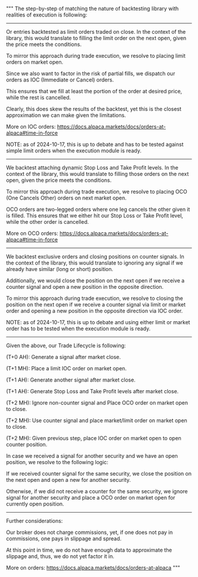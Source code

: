 """
The step-by-step of matching the nature of
backtesting library with realities of execution is following:

----

Or entries backtested as limit orders traded on close.
In the context of the library, this would translate to filling
the limit order on the next open, given the price meets the conditions.

To mirror this approach during trade execution,
we resolve to placing limit orders on market open.

Since we also want to factor in the risk of partial fills,
we dispatch our orders as IOC (Immediate or Cancel) orders.

This ensures that we fill at least the portion of the
order at desired price, while the rest is cancelled.

Clearly, this does skew the results of the backtest,
yet this is the closest approximation we can make given the limitations.

More on IOC orders: https://docs.alpaca.markets/docs/orders-at-alpaca#time-in-force

NOTE: as of 2024-10-17, this is up to debate and has to be
tested against simple limit orders when the execution module is ready.

----

We backtest attaching dynamic Stop Loss and Take Profit levels.
In the context of the library, this would translate to filling
those orders on the next open, given the price meets the conditions.

To mirror this approach during trade execution, we resolve
to placing OCO (One Cancels Other) orders on next market open.

OCO orders are two-legged orders where one leg cancels the other
given it is filled. This ensures that we either hit our Stop Loss
or Take Profit level, while the other order is cancelled.

More on OCO orders: https://docs.alpaca.markets/docs/orders-at-alpaca#time-in-force

---

We backtest exclusive orders and closing positions on counter signals.
In the context of the library, this would translate to ignoring
any signal if we already have similar (long or short) position.

Additionally, we would close the position
on the next open if we receive a counter signal
and open a new position in the opposite direction.

To mirror this approach during trade execution, we resolve to closing the position
on the next open if we receive a counter signal via limit or market order
and opening a new position in the opposite direction via IOC order.

NOTE: as of 2024-10-17, this is up to debate and using either
limit or market order has to be tested when the execution module is ready.

---

Given the above, our Trade Lifecycle is following:

(T+0 AH): Generate a signal after market close.

(T+1 MH): Place a limit IOC order on market open.

(T+1 AH): Generate another signal after market close.

(T+1 AH): Generate Stop Loss and Take Profit levels after market close.

(T+2 MH): Ignore non-counter signal and Place OCO order on market open to close.

(T+2 MH): Use counter signal and place market/limit order on market open to close.

(T+2 MH): Given previous step, place IOC order on market open to open counter position.

In case we received a signal for another security and
we have an open position, we resolve to the following logic:

If we received counter signal for the same security,
we close the position on the next open and open a new for another security.

Otherwise, if we did not receive a counter for the same security, we ignore signal
for another security and place a OCO order on market open for currently open position.

---

Further considerations:

Our broker does not charge commissions, yet, if one
does not pay in commissions, one pays in slippage and spread.

At this point in time, we do not have enough data to
approximate the slippage and, thus, we do not yet factor it in.

More on orders: https://docs.alpaca.markets/docs/orders-at-alpaca
"""